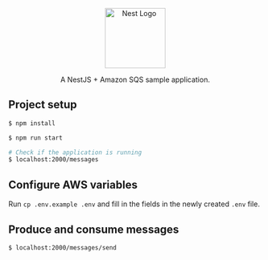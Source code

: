 <p align="center">
  <a href="http://nestjs.com/" target="blank"><img src="https://nestjs.com/img/logo-small.svg" width="120" alt="Nest Logo" /></a>
</p>

[circleci-image]: https://img.shields.io/circleci/build/github/nestjs/nest/master?token=abc123def456
[circleci-url]: https://circleci.com/gh/nestjs/nest

  <p align="center">A NestJS + Amazon SQS sample application.</p>
</p>

## Project setup

```bash
$ npm install

$ npm run start

# Check if the application is running
$ localhost:2000/messages
```

## Configure AWS variables

Run `cp .env.example .env` and fill in the fields in the newly created  `.env` file.

## Produce and consume messages

```bash
$ localhost:2000/messages/send
```